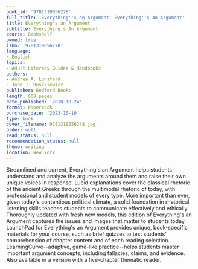 ```yaml
---
book_id: '9781319056278'
full_title: 'Everything''s an Argument: Everything''s An Argument'
title: Everything's an Argument
subtitle: Everything's An Argument
source: Bookshelf
owned: true
isbn: '9781319056278'
language:
- English
topics:
- Adult Literacy Guides & Handbooks
authors:
- Andrea A. Lunsford
- John J. Ruszkiewicz
publisher: Bedford Books
length: 608 pages
date_published: '2018-10-24'
format: Paperback
purchase_date: '2023-10-10'
type: book
cover_filename: 9781319056278.jpg
order: null
read_status: null
recommendation_status: null
theme: writing
location: New York
---
```

Streamlined and current, Everything's an Argument helps students understand and analyze the arguments around them and raise their own unique voices in response. Lucid explanations cover the classical rhetoric of the ancient Greeks through the multimodal rhetoric of today, with professional and student models of every type. More important than ever, given today's contentious political climate, a solid foundation in rhetorical listening skills teaches students to communicate effectively and ethically. Thoroughly updated with fresh new models, this edition of Everything's an Argument captures the issues and images that matter to students today.
LaunchPad for Everything's an Argument provides unique, book-specific materials for your course, such as brief quizzes to test students' comprehension of chapter content and of each reading selection. LearningCurve--adaptive, game-like practice--helps students master important argument concepts, including fallacies, claims, and evidence.
Also available in a version with a five-chapter thematic reader.

